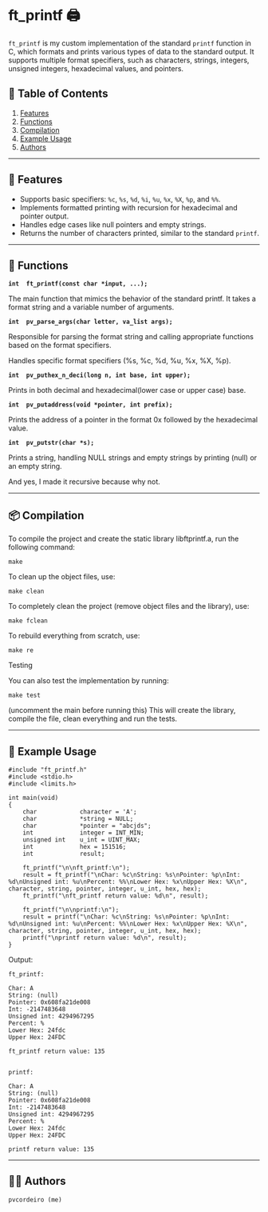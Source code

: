 # ft_printf 🖨️

`ft_printf` is my custom implementation of the standard `printf` function in C, which formats and prints various types of data to the standard output. It supports multiple format specifiers, such as characters, strings, integers, unsigned integers, hexadecimal values, and pointers.

## 📑 Table of Contents
1. [Features](#-features)
2. [Functions](#-functions)
3. [Compilation](#-compilation)
4. [Example Usage](#-example-usage)
5. [Authors](#-authors)

---

## 🔧 Features

- Supports basic specifiers: `%c`, `%s`, `%d`, `%i`, `%u`, `%x`, `%X`, `%p`, and `%%`.
- Implements formatted printing with recursion for hexadecimal and pointer output.
- Handles edge cases like null pointers and empty strings.
- Returns the number of characters printed, similar to the standard `printf`.

---

## 📑 Functions

**`int	ft_printf(const char *input, ...);`**

The main function that mimics the behavior of the standard printf. It takes a format string and a variable number of arguments.


**`int	pv_parse_args(char letter, va_list args);`**

Responsible for parsing the format string and calling appropriate functions based on the format specifiers.

Handles specific format specifiers (%s, %c, %d, %u, %x, %X, %p).


**`int	pv_puthex_n_deci(long n, int base, int upper);`**

Prints in both decimal and hexadecimal(lower case or upper case) base.


**`int	pv_putaddress(void *pointer, int prefix);`**

Prints the address of a pointer in the format 0x followed by the hexadecimal value.


**`int	pv_putstr(char *s);`**

Prints a string, handling NULL strings and empty strings by printing (null) or an empty string.

And yes, I made it recursive because why not.

---

## 📦 Compilation

To compile the project and create the static library libftprintf.a, run the following command:

```
make
```

To clean up the object files, use:

```
make clean
```

To completely clean the project (remove object files and the library), use:

```
make fclean
```

To rebuild everything from scratch, use:

```
make re
```

Testing

You can also test the implementation by running:

```
make test
```

(uncomment the main before running this)
This will create the library, compile the file, clean everything and run the tests.

---

## 📝 Example Usage

```
#include "ft_printf.h"
#include <stdio.h>
#include <limits.h>

int	main(void)
{
	char			character = 'A';
	char			*string = NULL;
	char			*pointer = "abcjds";
	int				integer = INT_MIN;
	unsigned int	u_int = UINT_MAX;
	int				hex = 151516;
	int				result;

	ft_printf("\n\nft_printf:\n");
	result = ft_printf("\nChar: %c\nString: %s\nPointer: %p\nInt: %d\nUnsigned int: %u\nPercent: %%\nLower Hex: %x\nUpper Hex: %X\n", character, string, pointer, integer, u_int, hex, hex);
	ft_printf("\nft_printf return value: %d\n", result);

	ft_printf("\n\nprintf:\n");
	result = printf("\nChar: %c\nString: %s\nPointer: %p\nInt: %d\nUnsigned int: %u\nPercent: %%\nLower Hex: %x\nUpper Hex: %X\n", character, string, pointer, integer, u_int, hex, hex);
	printf("\nprintf return value: %d\n", result);
}
```

Output:

```
ft_printf:

Char: A
String: (null)
Pointer: 0x608fa21de008
Int: -2147483648
Unsigned int: 4294967295
Percent: %
Lower Hex: 24fdc
Upper Hex: 24FDC

ft_printf return value: 135


printf:

Char: A
String: (null)
Pointer: 0x608fa21de008
Int: -2147483648
Unsigned int: 4294967295
Percent: %
Lower Hex: 24fdc
Upper Hex: 24FDC

printf return value: 135

```

---

## 👨‍💻 Authors

    pvcordeiro (me)
